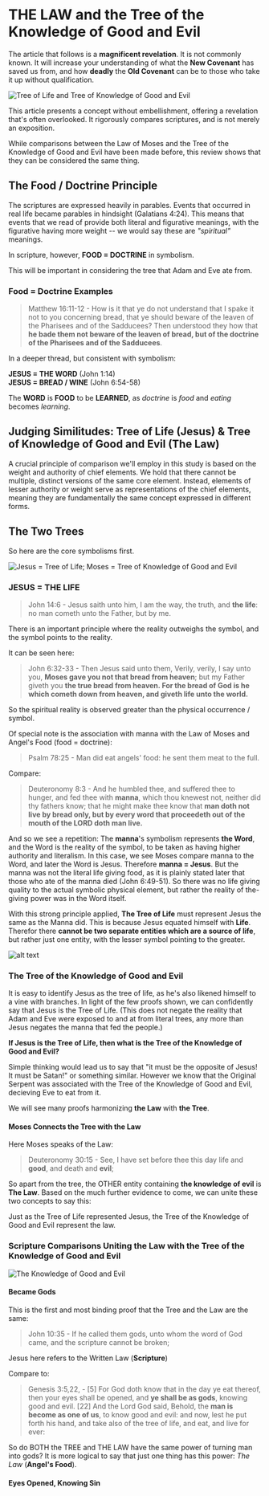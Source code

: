 # THE LAW and the Tree of the Knowledge of Good and Evil 

The article that follows is a **magnificent revelation**. It is not commonly known. It will increase your understanding of what the **New Covenant** has saved us from, and how **deadly** the **Old Covenant** can be to those who take it up without qualification. 

![Tree of Life and Tree of Knowledge of Good and Evil](images/the-two-trees.png)

This article presents a concept without embellishment, offering a revelation that's often overlooked. It rigorously compares scriptures, and is not merely an exposition. 

While comparisons between the Law of Moses and the Tree of the Knowledge of Good and Evil have been made before, this review shows that they can be considered the same thing. 

## The Food / Doctrine Principle 

The scriptures are expressed heavily in parables. Events that occurred in real life became parables in hindsight (Galatians 4:24). This means that events that we read of provide both literal and figurative meanings, with the figurative having more weight -- we would say these are *"spiritual"* meanings. 

In scripture, however, **FOOD = DOCTRINE** in symbolism. 

This will be important in considering the tree that Adam and Eve ate from. 

### Food = Doctrine Examples 

> Matthew 16:11-12 - How is it that ye do not understand that I spake it not to you concerning bread, that ye should beware of the leaven of the Pharisees and of the Sadducees? Then understood they how that **he bade them not beware of the leaven of bread, but of the doctrine of the Pharisees and of the Sadducees**.

In a deeper thread, but consistent with symbolism:

**JESUS = THE WORD** (John 1:14)  
**JESUS = BREAD / WINE** (John 6:54-58)

The **WORD** is **FOOD** to be **LEARNED**, as *doctrine* is *food* and *eating* becomes *learning*. 

## Judging Similitudes: Tree of Life (Jesus) & Tree of Knowledge of Good and Evil (The Law)

A crucial principle of comparison we'll employ in this study is based on the weight and authority of chief elements. We hold that there cannot be multiple, distinct versions of the same core element. Instead, elements of lesser authority or weight serve as representations of the chief elements, meaning they are fundamentally the same concept expressed in different forms.

## The Two Trees

So here are the core symbolisms first. 

![Jesus = Tree of Life; Moses = Tree of Knowledge of Good and Evil](images/old-new-covenant-trees.png)


### JESUS = THE LIFE 

> John 14:6 - Jesus saith unto him, I am the way, the truth, and **the life**: no man cometh unto the Father, but by me.

There is an important principle where the reality outweighs the symbol, and the symbol points to the reality. 

It can be seen here: 

> John 6:32-33 - Then Jesus said unto them, Verily, verily, I say unto you, **Moses gave you not that bread from heaven**; but my Father giveth you **the true bread from heaven. For the bread of God is he which cometh down from heaven, and giveth life unto the world.**

So the spiritual reality is observed greater than the physical occurrence / symbol. 

Of special note is the association with manna with the Law of Moses and Angel's Food (food = doctrine):

> Psalm 78:25 - Man did eat angels' food: he sent them meat to the full.

Compare: 

> Deuteronomy 8:3 - And he humbled thee, and suffered thee to hunger, and fed thee with **manna**, which thou knewest not, neither did thy fathers know; that he might make thee know that **man doth not live by bread only, but by every word that proceedeth out of the mouth of the LORD doth man live.**

And so we see a repetition: The **manna**'s symbolism represents **the Word**, and the Word is the reality of the symbol, to be taken as having higher authority and literalism. In this case, we see Moses compare manna to the Word, and later the Word is Jesus. Therefore **manna = Jesus**. But the manna was not the literal life giving food, as it is plainly stated later that those who ate of the manna died (John 6:49-51). So there was no life giving quality to the actual symbolic physical element, but rather the reality of the-giving power was in the Word itself. 

With this strong principle applied, **The Tree of Life** must represent Jesus the same as the Manna did. This is because Jesus equated himself with **Life**. Therefor there **cannot be two separate entities which are a source of life**, but rather just one entity, with the lesser symbol pointing to the greater. 

![alt text](images/tree-of-life.png)

### The Tree of the Knowledge of Good and Evil 

It is easy to identify Jesus as the tree of life, as he's also likened himself to a vine with branches. In light of the few proofs shown, we can confidently say that Jesus is the Tree of Life. (This does not negate the reality that Adam and Eve were exposed to and at from literal trees, any more than Jesus negates the manna that fed the people.)

**If Jesus is the Tree of Life, then what is the Tree of the Knowledge of Good and Evil?** 

Simple thinking would lead us to say that "it must be the opposite of Jesus! It must be Satan!" or something similar. However we know that the Original Serpent was associated with the Tree of the Knowledge of Good and Evil, decieving Eve to eat from it. 

We will see many proofs harmonizing **the Law** with **the Tree**. 

#### Moses Connects the Tree with the Law 

Here Moses speaks of the Law:

> Deuteronomy 30:15 - See, I have set before thee this day life and **good**, and death and **evil**;

So apart from the tree, the OTHER entity containing **the knowledge of evil** is **The Law**. Based on the much further evidence to come, we can unite these two concepts to say this: 

Just as the Tree of Life represented Jesus, the Tree of the Knowledge of Good and Evil represent the law. 

### Scripture Comparisons Uniting the Law with the Tree of the Knowledge of Good and Evil 

![The Knowledge of Good and Evil](images/the-knowledge-of-good-and-evil.png)

#### Became Gods 

This is the first and most binding proof that the Tree and the Law are the same: 

> John 10:35 - If he called them gods, unto whom the word of God came, and the scripture cannot be broken;

Jesus here refers to the Written Law (**Scripture**)

Compare to: 

> Genesis 3:5,22, - [5] For God doth know that in the day ye eat thereof, then your eyes shall be opened, and **ye shall be as gods**, knowing good and evil. [22] And the Lord God said, Behold, the **man is become as one of us**, to know good and evil: and now, lest he put forth his hand, and take also of the tree of life, and eat, and live for ever: 

So do BOTH the TREE and THE LAW have the same power of turning man into gods? It is more logical to say that just one thing has this power: *The Law* (**Angel's Food**).

#### Eyes Opened, Knowing Sin 


